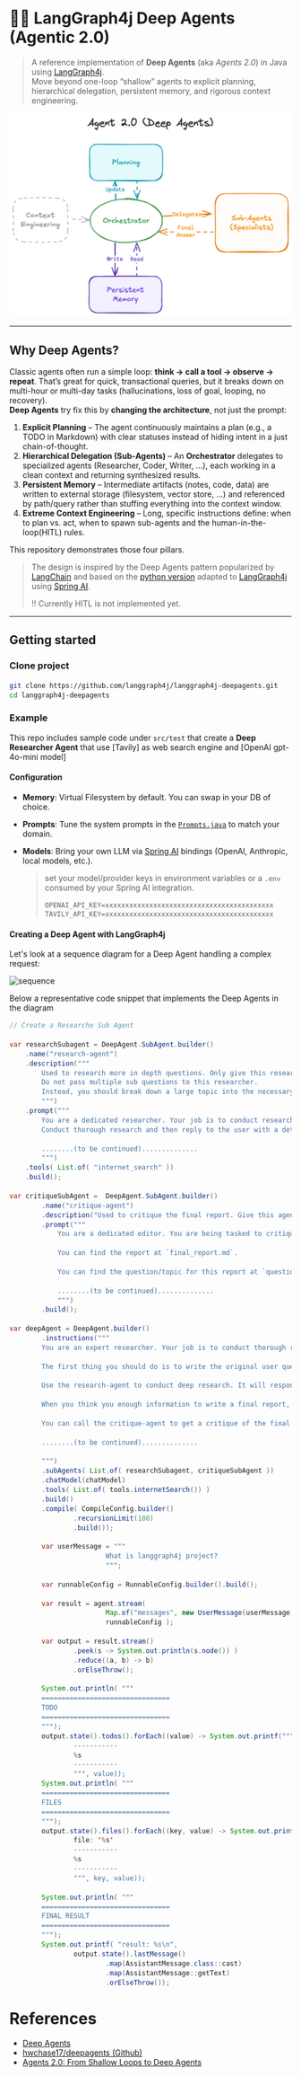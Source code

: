 # 🧠🤖 LangGraph4j Deep Agents (Agentic 2.0)

> A reference implementation of **Deep Agents** (aka *Agents 2.0*) in Java using [LangGraph4j].  
> Move beyond one-loop “shallow” agents to explicit planning, hierarchical delegation, persistent memory, and rigorous context engineering.

![Deep Agents Architecture](./deep_agents.png)

---

## Why Deep Agents?

Classic agents often run a simple loop: **think → call a tool → observe → repeat**. That’s great for quick, transactional queries, but it breaks down on multi-hour or multi-day tasks (hallucinations, loss of goal, looping, no recovery).  
**Deep Agents** try fix this by **changing the architecture**, not just the prompt:

1. **Explicit Planning** – The agent continuously maintains a plan (e.g., a TODO in Markdown) with clear statuses instead of hiding intent in a just chain-of-thought.
2. **Hierarchical Delegation (Sub-Agents)** – An **Orchestrator** delegates to specialized agents (Researcher, Coder, Writer, …), each working in a clean context and returning synthesized results.
3. **Persistent Memory** – Intermediate artifacts (notes, code, data) are written to external storage (filesystem, vector store, …) and referenced by path/query rather than stuffing everything into the context window.
4. **Extreme Context Engineering** – Long, specific instructions define: when to plan vs. act, when to spawn sub-agents and the human-in-the-loop(HITL) rules.

This repository demonstrates those four pillars.

> The design is inspired by the Deep Agents pattern popularized by [LangChain](https://blog.langchain.com/deep-agents/) and based on the [python version](https://github.com/hwchase17/deepagents) adapted to [LangGraph4j] using [Spring AI].
>
> ‼️ Currently HITL is not implemented yet.

---

## Getting started

### Clone project
```bash
git clone https://github.com/langgraph4j/langgraph4j-deepagents.git
cd langgraph4j-deepagents
````

### Example

This repo includes sample code under `src/test` that create a **Deep Researcher Agent** that use [Tavily] as web search engine and [OpenAI gpt-4o-mini model] 

#### Configuration

* **Memory**: Virtual Filesystem by default. You can swap in your DB of choice.
* **Prompts**: Tune the system prompts in the [`Prompts.java`](src/main/java/org/bsc/langgraph4j/deepagents/Prompts.java) to match your domain.
* **Models**: Bring your own LLM via [Spring AI] bindings (OpenAI, Anthropic, local models, etc.).
  
  > set your model/provider keys in environment variables or a `.env` consumed by your Spring AI integration.
  > ```
  > OPENAI_API_KEY=xxxxxxxxxxxxxxxxxxxxxxxxxxxxxxxxxxxxxxxxxx 
  > TAVILY_API_KEY=xxxxxxxxxxxxxxxxxxxxxxxxxxxxxxxxxxxxxxxxxx
  > ```

#### Creating a Deep Agent with LangGraph4j

Let's look at a sequence diagram for a Deep Agent handling a complex request: 

![sequence](deep_agents_seq.png)

Below a representative code snippet that implements the Deep Agents in the diagram 

```java
// Create a Researche Sub Agent

var researchSubagent = DeepAgent.SubAgent.builder()
    .name("research-agent")
    .description("""
        Used to research more in depth questions. Only give this researcher one topic at a time.
        Do not pass multiple sub questions to this researcher.
        Instead, you should break down a large topic into the necessary components, and then call multiple research agents in parallel, one for each sub question.
        """)
    .prompt("""
        You are a dedicated researcher. Your job is to conduct research based on the users questions.
        Conduct thorough research and then reply to the user with a detailed answer to their question

        ........(to be continued).............. 
        """)
    .tools( List.of( "internet_search" ))
    .build();

var critiqueSubAgent =  DeepAgent.SubAgent.builder()
        .name("critique-agent")
        .description("Used to critique the final report. Give this agent some information about how you want it to critique the report.")
        .prompt("""
            You are a dedicated editor. You are being tasked to critique a report.
            
            You can find the report at `final_report.md`.
            
            You can find the question/topic for this report at `question.txt`.
            
            ........(to be continued).............. 
            """)
        .build();

var deepAgent = DeepAgent.builder()
        .instructions("""
        You are an expert researcher. Your job is to conduct thorough research, and then write a polished report.
        
        The first thing you should do is to write the original user question to `question.txt` so you have a record of it.
        
        Use the research-agent to conduct deep research. It will respond to your questions/topics with a detailed answer.
        
        When you think you enough information to write a final report, write it to `final_report.md`
        
        You can call the critique-agent to get a critique of the final report. After that (if needed) you can do more research and edit the `final_report.md`
        
        ........(to be continued).............. 
        
        """)
        .subAgents( List.of( researchSubagent, critiqueSubAgent ))
        .chatModel(chatModel)
        .tools( List.of( tools.internetSearch()) )
        .build()
        .compile( CompileConfig.builder()
                .recursionLimit(100)
                .build());

        var userMessage = """
                        What is langgraph4j project?
                        """;

        var runnableConfig = RunnableConfig.builder().build();

        var result = agent.stream(
                        Map.of("messages", new UserMessage(userMessage), 
                        runnableConfig );

        var output = result.stream()
                .peek(s -> System.out.println(s.node()) )
                .reduce((a, b) -> b)
                .orElseThrow();

        System.out.println( """
        ================================
        TODO
        ================================
        """);
        output.state().todos().forEach((value) -> System.out.printf("""
                -----------
                %s
                -----------
                """, value));
        System.out.println( """
        ================================
        FILES
        ================================
        """);
        output.state().files().forEach((key, value) -> System.out.printf("""
                file: '%s'
                -----------
                %s
                -----------
                """, key, value));

        System.out.println( """
        ================================
        FINAL RESULT
        ================================
        """);
        System.out.printf( "result: %s\n",
                output.state().lastMessage()
                        .map(AssistantMessage.class::cast)
                        .map(AssistantMessage::getText)
                        .orElseThrow());

```

# References

* [Deep Agents](https://blog.langchain.com/deep-agents/)
* [hwchase17/deepagents (Github)](https://github.com/hwchase17/deepagents)
* [Agents 2.0: From Shallow Loops to Deep Agents](https://www.philschmid.de/agents-2.0-deep-agents)


[LangGraph4j]: https://github.com/langgraph4j/langgraph4j
[Spring AI]: https://spring.io/projects/spring-ai

